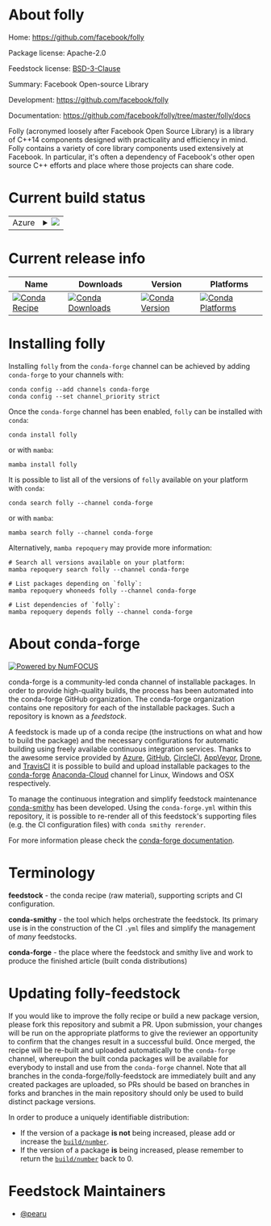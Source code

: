 About folly
===========

Home: https://github.com/facebook/folly

Package license: Apache-2.0

Feedstock license: [BSD-3-Clause](https://github.com/conda-forge/folly-feedstock/blob/main/LICENSE.txt)

Summary: Facebook Open-source Library

Development: https://github.com/facebook/folly

Documentation: https://github.com/facebook/folly/tree/master/folly/docs

Folly (acronymed loosely after Facebook Open Source Library) is a
library of C++14 components designed with practicality and
efficiency in mind. Folly contains a variety of core library
components used extensively at Facebook. In particular, it's often
a dependency of Facebook's other open source C++ efforts and place
where those projects can share code.


Current build status
====================


<table>
    
  <tr>
    <td>Azure</td>
    <td>
      <details>
        <summary>
          <a href="https://dev.azure.com/conda-forge/feedstock-builds/_build/latest?definitionId=13658&branchName=main">
            <img src="https://dev.azure.com/conda-forge/feedstock-builds/_apis/build/status/folly-feedstock?branchName=main">
          </a>
        </summary>
        <table>
          <thead><tr><th>Variant</th><th>Status</th></tr></thead>
          <tbody><tr>
              <td>linux_64_fmt8.0.1folly_build_extNoneopenssl1.1.1</td>
              <td>
                <a href="https://dev.azure.com/conda-forge/feedstock-builds/_build/latest?definitionId=13658&branchName=main">
                  <img src="https://dev.azure.com/conda-forge/feedstock-builds/_apis/build/status/folly-feedstock?branchName=main&jobName=linux&configuration=linux%20linux_64_fmt8.0.1folly_build_extNoneopenssl1.1.1" alt="variant">
                </a>
              </td>
            </tr><tr>
              <td>linux_64_fmt8.0.1folly_build_extNoneopenssl3</td>
              <td>
                <a href="https://dev.azure.com/conda-forge/feedstock-builds/_build/latest?definitionId=13658&branchName=main">
                  <img src="https://dev.azure.com/conda-forge/feedstock-builds/_apis/build/status/folly-feedstock?branchName=main&jobName=linux&configuration=linux%20linux_64_fmt8.0.1folly_build_extNoneopenssl3" alt="variant">
                </a>
              </td>
            </tr><tr>
              <td>linux_64_fmt8.0.1folly_build_extjemallocopenssl1.1.1</td>
              <td>
                <a href="https://dev.azure.com/conda-forge/feedstock-builds/_build/latest?definitionId=13658&branchName=main">
                  <img src="https://dev.azure.com/conda-forge/feedstock-builds/_apis/build/status/folly-feedstock?branchName=main&jobName=linux&configuration=linux%20linux_64_fmt8.0.1folly_build_extjemallocopenssl1.1.1" alt="variant">
                </a>
              </td>
            </tr><tr>
              <td>linux_64_fmt8.0.1folly_build_extjemallocopenssl3</td>
              <td>
                <a href="https://dev.azure.com/conda-forge/feedstock-builds/_build/latest?definitionId=13658&branchName=main">
                  <img src="https://dev.azure.com/conda-forge/feedstock-builds/_apis/build/status/folly-feedstock?branchName=main&jobName=linux&configuration=linux%20linux_64_fmt8.0.1folly_build_extjemallocopenssl3" alt="variant">
                </a>
              </td>
            </tr><tr>
              <td>linux_64_fmt9folly_build_extNoneopenssl1.1.1</td>
              <td>
                <a href="https://dev.azure.com/conda-forge/feedstock-builds/_build/latest?definitionId=13658&branchName=main">
                  <img src="https://dev.azure.com/conda-forge/feedstock-builds/_apis/build/status/folly-feedstock?branchName=main&jobName=linux&configuration=linux%20linux_64_fmt9folly_build_extNoneopenssl1.1.1" alt="variant">
                </a>
              </td>
            </tr><tr>
              <td>linux_64_fmt9folly_build_extNoneopenssl3</td>
              <td>
                <a href="https://dev.azure.com/conda-forge/feedstock-builds/_build/latest?definitionId=13658&branchName=main">
                  <img src="https://dev.azure.com/conda-forge/feedstock-builds/_apis/build/status/folly-feedstock?branchName=main&jobName=linux&configuration=linux%20linux_64_fmt9folly_build_extNoneopenssl3" alt="variant">
                </a>
              </td>
            </tr><tr>
              <td>linux_64_fmt9folly_build_extjemallocopenssl1.1.1</td>
              <td>
                <a href="https://dev.azure.com/conda-forge/feedstock-builds/_build/latest?definitionId=13658&branchName=main">
                  <img src="https://dev.azure.com/conda-forge/feedstock-builds/_apis/build/status/folly-feedstock?branchName=main&jobName=linux&configuration=linux%20linux_64_fmt9folly_build_extjemallocopenssl1.1.1" alt="variant">
                </a>
              </td>
            </tr><tr>
              <td>linux_64_fmt9folly_build_extjemallocopenssl3</td>
              <td>
                <a href="https://dev.azure.com/conda-forge/feedstock-builds/_build/latest?definitionId=13658&branchName=main">
                  <img src="https://dev.azure.com/conda-forge/feedstock-builds/_apis/build/status/folly-feedstock?branchName=main&jobName=linux&configuration=linux%20linux_64_fmt9folly_build_extjemallocopenssl3" alt="variant">
                </a>
              </td>
            </tr>
          </tbody>
        </table>
      </details>
    </td>
  </tr>
</table>

Current release info
====================

| Name | Downloads | Version | Platforms |
| --- | --- | --- | --- |
| [![Conda Recipe](https://img.shields.io/badge/recipe-folly-green.svg)](https://anaconda.org/conda-forge/folly) | [![Conda Downloads](https://img.shields.io/conda/dn/conda-forge/folly.svg)](https://anaconda.org/conda-forge/folly) | [![Conda Version](https://img.shields.io/conda/vn/conda-forge/folly.svg)](https://anaconda.org/conda-forge/folly) | [![Conda Platforms](https://img.shields.io/conda/pn/conda-forge/folly.svg)](https://anaconda.org/conda-forge/folly) |

Installing folly
================

Installing `folly` from the `conda-forge` channel can be achieved by adding `conda-forge` to your channels with:

```
conda config --add channels conda-forge
conda config --set channel_priority strict
```

Once the `conda-forge` channel has been enabled, `folly` can be installed with `conda`:

```
conda install folly
```

or with `mamba`:

```
mamba install folly
```

It is possible to list all of the versions of `folly` available on your platform with `conda`:

```
conda search folly --channel conda-forge
```

or with `mamba`:

```
mamba search folly --channel conda-forge
```

Alternatively, `mamba repoquery` may provide more information:

```
# Search all versions available on your platform:
mamba repoquery search folly --channel conda-forge

# List packages depending on `folly`:
mamba repoquery whoneeds folly --channel conda-forge

# List dependencies of `folly`:
mamba repoquery depends folly --channel conda-forge
```


About conda-forge
=================

[![Powered by
NumFOCUS](https://img.shields.io/badge/powered%20by-NumFOCUS-orange.svg?style=flat&colorA=E1523D&colorB=007D8A)](https://numfocus.org)

conda-forge is a community-led conda channel of installable packages.
In order to provide high-quality builds, the process has been automated into the
conda-forge GitHub organization. The conda-forge organization contains one repository
for each of the installable packages. Such a repository is known as a *feedstock*.

A feedstock is made up of a conda recipe (the instructions on what and how to build
the package) and the necessary configurations for automatic building using freely
available continuous integration services. Thanks to the awesome service provided by
[Azure](https://azure.microsoft.com/en-us/services/devops/), [GitHub](https://github.com/),
[CircleCI](https://circleci.com/), [AppVeyor](https://www.appveyor.com/),
[Drone](https://cloud.drone.io/welcome), and [TravisCI](https://travis-ci.com/)
it is possible to build and upload installable packages to the
[conda-forge](https://anaconda.org/conda-forge) [Anaconda-Cloud](https://anaconda.org/)
channel for Linux, Windows and OSX respectively.

To manage the continuous integration and simplify feedstock maintenance
[conda-smithy](https://github.com/conda-forge/conda-smithy) has been developed.
Using the ``conda-forge.yml`` within this repository, it is possible to re-render all of
this feedstock's supporting files (e.g. the CI configuration files) with ``conda smithy rerender``.

For more information please check the [conda-forge documentation](https://conda-forge.org/docs/).

Terminology
===========

**feedstock** - the conda recipe (raw material), supporting scripts and CI configuration.

**conda-smithy** - the tool which helps orchestrate the feedstock.
                   Its primary use is in the construction of the CI ``.yml`` files
                   and simplify the management of *many* feedstocks.

**conda-forge** - the place where the feedstock and smithy live and work to
                  produce the finished article (built conda distributions)


Updating folly-feedstock
========================

If you would like to improve the folly recipe or build a new
package version, please fork this repository and submit a PR. Upon submission,
your changes will be run on the appropriate platforms to give the reviewer an
opportunity to confirm that the changes result in a successful build. Once
merged, the recipe will be re-built and uploaded automatically to the
`conda-forge` channel, whereupon the built conda packages will be available for
everybody to install and use from the `conda-forge` channel.
Note that all branches in the conda-forge/folly-feedstock are
immediately built and any created packages are uploaded, so PRs should be based
on branches in forks and branches in the main repository should only be used to
build distinct package versions.

In order to produce a uniquely identifiable distribution:
 * If the version of a package **is not** being increased, please add or increase
   the [``build/number``](https://docs.conda.io/projects/conda-build/en/latest/resources/define-metadata.html#build-number-and-string).
 * If the version of a package **is** being increased, please remember to return
   the [``build/number``](https://docs.conda.io/projects/conda-build/en/latest/resources/define-metadata.html#build-number-and-string)
   back to 0.

Feedstock Maintainers
=====================

* [@pearu](https://github.com/pearu/)

